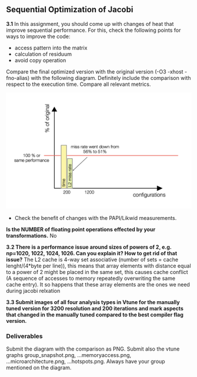 ## Sequential Optimization of Jacobi

**3.1** In this assignment, you should come up with changes of heat that improve sequential performance. For this, check the following points for ways to improve the code:

- access pattern into the matrix
- calculation of residuum
- avoid copy operation

Compare the final optimized version with the original version (-O3 -xhost -fno-alias) with the following diagram. Definitely include the comparison with respect to the execution time. Compare all relevant metrics.

![moodle graph](moodle_graph.jpeg)

- Check the benefit of changes with the PAPI/Likwid measurements. 

**Is the NUMBER of floating point operations effected by your transformations.** No

**3.2 There is a performance issue around sizes of powers of 2, e.g. np=1020, 1022, 1024, 1026. Can you explain it? How to get rid of that issue?** The L2 cache is 4-way set associative (number of sets = cache lenght/(4*byte per line)), this means that array elements with distance equal to a power of 2 might be placed in the same set, this causes cache conflict (A sequence of accesses to memory repeatedly overwriting the same cache entry). It so happens that these array elements are the ones we need during jacobi relxation 

**3.3 Submit images of all four analysis types in Vtune for the manually tuned version for 3200 resolution and 200 iterations and mark aspects that changed in the manually tuned compared to the best compiler flag version.**

### Deliverables
Submit the diagram with the comparison as PNG. Submit also the vtune graphs group<N>_snapshot.png, ...memoryaccess.png, ...microarchitecture.png, ...hotspots.png. Always have your group mentioned on the diagram.